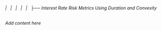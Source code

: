 ###### |   |   |   |   |   ├── Interest Rate Risk Metrics Using Duration and Convexity

*Add content here*